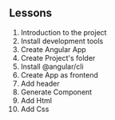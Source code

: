 ## Lessons

1. Introduction to the project
2. Install development tools
3. Create Angular App
4. Create Project's folder
5. Install @angular/cli
6. Create App as frontend
7. Add header
8. Generate Component
9. Add Html
10. Add Css
